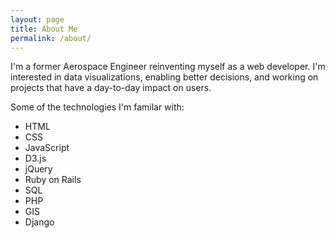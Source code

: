 ```yaml
---
layout: page
title: About Me
permalink: /about/
---
```

I'm a former Aerospace Engineer reinventing myself as a web developer.  I'm interested in data visualizations, enabling better decisions, and working on projects that have a day-to-day impact on users.

Some of the technologies I'm familar with:

* HTML
* CSS
* JavaScript
* D3.js
* jQuery
* Ruby on Rails
* SQL
* PHP
* GIS
* Django
